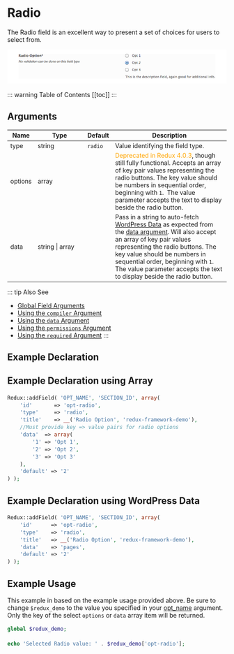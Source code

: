 # Radio

The Radio field is an excellent way to present a set of choices for users to select from.

<span style="display:block;text-align:center">![](./img/radio.png)</span>

::: warning Table of Contents
[[toc]]
:::

## Arguments
|Name|<div style="width:100px;">Type</div>|Default|Description|
|--- |--- |--- |--- |
|type|string|`radio`|Value identifying the field type.|
|options|array||<span style="color: orange;">Deprecated in Redux 4.0.3</span>, though still fully functional. Accepts an array of key pair values representing the radio buttons. The key value should be numbers in sequential order, beginning with `1`.  The value parameter accepts the text to display beside the radio button.|
|data|string \| array||Pass in a string to auto-fetch [WordPress Data](../configuration/fields/data.md) as expected from the [data argument](../configuration/fields/data.md). Will also accept an array of key pair values representing the radio buttons. The key value should be numbers in sequential order, beginning with `1`.  The value parameter accepts the text to display beside the radio button.|

::: tip Also See
- [Global Field Arguments](../configuration/fields/arguments.md)
- [Using the `compiler` Argument](../configuration/fields/compiler.md)
- [Using the `data` Argument](../configuration/fields/data.md)
- [Using the `permissions` Argument](../configuration/fields/permissions.md)
- [Using the `required` Argument](../configuration/fields/required.md)
:::


## Example Declaration
<script>
import builder from './radio.json';
export default {
    data () {
        return {
            builder: builder,
            defaults: {}
        };
    }
}
</script>
<builder :builder_json="builder" :builder_defaults="defaults" />



## Example Declaration using Array
```php
Redux::addField( 'OPT_NAME', 'SECTION_ID', array(
    'id'       => 'opt-radio',
    'type'     => 'radio',
    'title'    => __('Radio Option', 'redux-framework-demo'), 
    //Must provide key => value pairs for radio options
    'data'  => array(
        '1' => 'Opt 1', 
        '2' => 'Opt 2', 
        '3' => 'Opt 3'
    ),
    'default' => '2'
) );
```

## Example Declaration using WordPress Data
```php
Redux::addField( 'OPT_NAME', 'SECTION_ID', array(
    'id'      => 'opt-radio',
    'type'    => 'radio',
    'title'   => __('Radio Option', 'redux-framework-demo'), 
    'data'    => 'pages',
    'default' => '2'
) );
```

## Example Usage
This example in based on the example usage provided above. Be sure to change `$redux_demo` to the value you specified 
in your [opt_name](../configuration/global_arguments.md#opt_name) argument. Only the key of the select `options` or
`data` array item will be returned.

```php
global $redux_demo;

echo 'Selected Radio value: ' . $redux_demo['opt-radio'];
```
